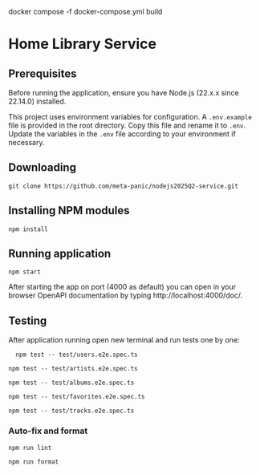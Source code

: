 
 docker compose -f docker-compose.yml build


# Home Library Service

## Prerequisites

Before running the application, ensure you have Node.js (22.x.x since 22.14.0) installed.

This project uses environment variables for configuration. A `.env.example` file is provided in the root directory. Copy this file and rename it to `.env`. Update the variables in the `.env` file according to your environment if necessary.

## Downloading

```
git clone https://github.com/meta-panic/nodejs2025Q2-service.git
```

## Installing NPM modules

```
npm install
```

## Running application

```
npm start
```

After starting the app on port (4000 as default) you can open
in your browser OpenAPI documentation by typing http://localhost:4000/doc/.

## Testing

After application running open new terminal and run tests one by one:

```
  npm test -- test/users.e2e.spec.ts
```

```
npm test -- test/artists.e2e.spec.ts
```

```
npm test -- test/albums.e2e.spec.ts
```

```
npm test -- test/favorites.e2e.spec.ts
```

```
npm test -- test/tracks.e2e.spec.ts
```


### Auto-fix and format

```
npm run lint
```

```
npm run format
```
